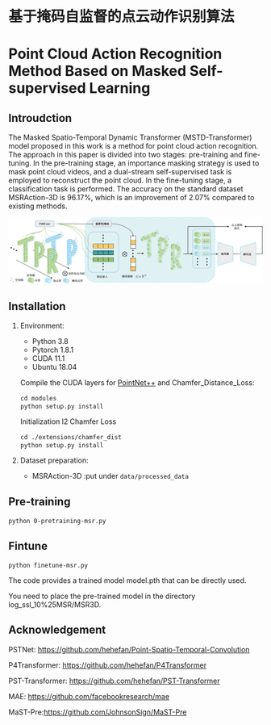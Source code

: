 # 基于掩码自监督的点云动作识别算法 
#   Point Cloud Action Recognition Method Based on Masked Self-supervised Learning

##  Introudction
The Masked Spatio-Temporal Dynamic Transformer (MSTD-Transformer) model proposed in this work is a method for point cloud action recognition. The approach in this paper is divided into two stages: pre-training and fine-tuning. In the pre-training stage, an importance masking strategy is used to mask point cloud videos, and a dual-stream self-supervised task is employed to reconstruct the point cloud. In the fine-tuning stage, a classification task is performed. The accuracy on the standard dataset MSRAction-3D is 96.17%, which is an improvement of 2.07% compared to existing methods.

<p align="center">
<img src="framework.png" width="1000px">
</p>

## Installation

1. Environment:

    - Python 3.8
    - Pytorch 1.8.1
    - CUDA 11.1
    - Ubuntu 18.04


    Compile the CUDA layers for [PointNet++](http://arxiv.org/abs/1706.02413) and Chamfer_Distance_Loss:

    ```
    cd modules
    python setup.py install
    ```
    Initialization l2 Chamfer Loss
    ```
    cd ./extensions/chamfer_dist
    python setup.py install
    ```

2. Dataset preparation:

    - MSRAction-3D :put under `data/processed_data`


## Pre-training

```
python 0-pretraining-msr.py
```
## Fintune

```
python finetune-msr.py
```
The code provides a trained model model.pth that can be directly used.

You need to place the pre-trained model in the directory log_ssl_10%25MSR/MSR3D.

## Acknowledgement

PSTNet: https://github.com/hehefan/Point-Spatio-Temporal-Convolution

P4Transformer: https://github.com/hehefan/P4Transformer

PST-Transformer: https://github.com/hehefan/PST-Transformer

MAE: https://github.com/facebookresearch/mae

MaST-Pre:https://github.com/JohnsonSign/MaST-Pre
